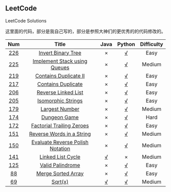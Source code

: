 LeetCode
----------
LeetCode Solutions

这里面的代码，部分是我自己写的，部分是参照大神们的更优秀的的代码修改的。

| Num  |    Title | Java |Python|Difficulty|
|:-----: |:-----------:|:-----:|:-----:|:-----:|
|[226][226]|[Invert Binary Tree][226]|×|[√](./python/226_Invert_Binary_Tree.py)|Easy|
|[225][225]|[Implement Stack using Queues][225]|×|[√](./python/225_Implement_Stack_using_Queues.py)|Medium|
|[219][219]|[Contains Duplicate II][219]|×|[√](./python/219_Contains_Duplicate_II.py)|Easy|
|[217][217]|[Contains Duplicate][217]|×|[√](./python/217_Contains_Duplicate.py)|Easy|
|[206][206]|[Reverse Linked List][206]|×|[√](./python/206_Reverse_Linked_List.py)|Easy|
|[205][205]|[Isomorphic Strings][205]|×|[√](./python/205_Isomorphic_Strings.py)|Easy|
|[179][179]|[Largest Number][179]|×|[√](./python/179/179_Largest_Number.py)|Medium|
|[174][174]|[Dungeon Game][174]|×|[√](./python/174_Dungeon_Game.py)|Hard|
|[172][172]|[Factorial Trailing Zeroes][172]|×|[√](./python/172_Factorial_Trailing_Zeroes.py)|Easy|
|[151][151]|[Reverse Words in a String][151]|×|[√](./python/151_Reverse_Words_in_a_String.py)|Medium|
|[150][150]|[Evaluate Reverse Polish Notation][150]|×|[√](./python/150_Evaluate_Reverse_Polish_Notation.py)|Medium|
|[141][141]|[Linked List Cycle][141]|[√](./java/141/Solution.java)|×|Medium|
|[125][125]|[Valid Palindrome][125]|×|[√](./python/125_Valid_Palindrome.py)|Easy|
|[88][88]|[Merge Sorted Array][88]|×|[√](./python/88_Merge_Sorted_Array.py)|Easy|
|[69][69]|[Sqrt(x)][69]|[√](./java/69/Solution.java)|[√](./python/69_Sqrt_x.py)|Medium|

[69]:https://oj.leetcode.com/problems/sqrtx/
[88]:https://leetcode.com/problems/merge-sorted-array/
[125]:https://leetcode.com/problems/valid-palindrome/
[141]:https://oj.leetcode.com/problems/linked-list-cycle/
[150]:https://oj.leetcode.com/problems/evaluate-reverse-polish-notation/
[151]:https://oj.leetcode.com/problems/reverse-words-in-a-string/
[172]:https://leetcode.com/problems/factorial-trailing-zeroes/
[174]:https://oj.leetcode.com/problems/dungeon-game/
[179]:https://oj.leetcode.com/problems/largest-number/
[205]:https://leetcode.com/problems/isomorphic-strings/
[206]:https://leetcode.com/problems/reverse-linked-list/
[217]:https://leetcode.com/problems/contains-duplicate/
[219]:https://leetcode.com/problems/contains-duplicate-ii/
[225]:https://leetcode.com/problems/implement-stack-using-queues/
[226]:https://leetcode.com/problems/invert-binary-tree/

